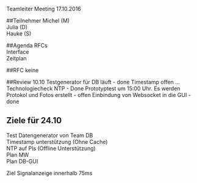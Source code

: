 Teamleiter Meeting 17.10.2016

##Teilnehmer
Michel (M)    
Julia (D)    
Hauke  (S)    

##Agenda
 RFCs     
 Interface     
 Zeitplan     

##RFC
keine

##Review 10.10
Testgenerator für DB läuft     - done
Timestamp offen ... Technologiecheck NTP - Done
Prototyptest um 15:00 Uhr. Es werden Protokol und Fotos erstellt - offen
Einbindung von Websocket in die GUI - done

## Ziele für 24.10 
Test Datengenerator von Team DB        
Timestamp unterstützung (Ohne Cache)       
NTP auf PIs (Offline Unterstützung)    
Plan MW   
Plan DB-GUI   

Ziel Signalanzeige innerhalb 75ms

